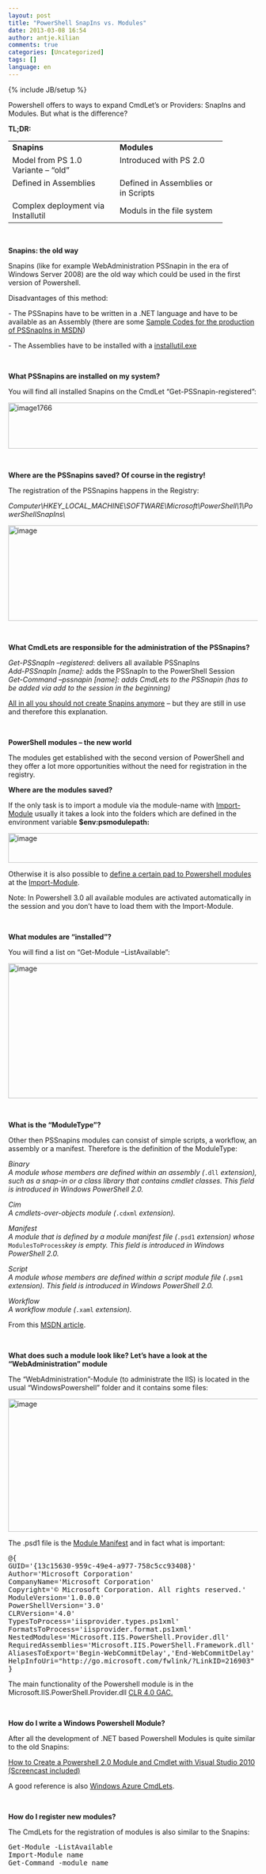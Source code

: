 ```yaml
---
layout: post
title: "PowerShell SnapIns vs. Modules"
date: 2013-03-08 16:54
author: antje.kilian
comments: true
categories: [Uncategorized]
tags: []
language: en
---
```

{% include JB/setup %}
<p>Powershell offers to ways to expand CmdLet’s or Providers: SnapIns and Modules. But what is the difference?</p> <p><strong>TL;DR:</strong></p> <p><strong></strong></p> <table cellspacing="0" cellpadding="0" border="0"> <tbody> <tr> <td valign="top" width="201"><strong>Snapins</strong><strong> </strong></td> <td valign="top" width="200"><strong>Modules</strong><strong> </strong></td></tr> <tr> <td valign="top" width="201">Model from PS 1.0 Variante – “old”</td> <td valign="top" width="200">Introduced with PS 2.0</td></tr> <tr> <td valign="top" width="201">Defined in Assemblies</td> <td valign="top" width="200">Defined in Assemblies or in Scripts</td></tr> <tr> <td valign="top" width="201">Complex deployment via Installutil</td> <td>Moduls in the file system</td></tr></tbody></table> <p>&nbsp;</p> <p><strong>Snapins: the old way</strong></p> <p>Snapins (like for example WebAdministration PSSnapin in the era of Windows Server 2008) are the old way which could be used in the first version of Powershell.</p> <p>Disadvantages of this method:</p> <p>- The PSSnapins have to be written in a .NET language and have to be available as an Assembly (there are some <a href="http://msdn.microsoft.com/en-us/library/windows/desktop/ms714437(v=vs.85).aspx">Sample Codes for the production of PSSnapIns in MSDN</a>)</p> <p>- The Assemblies have to be installed with a <a href="http://msdn.microsoft.com/en-us/library/50614e95(v=vs.110).aspx">installutil.exe</a></p> <p><strong></strong></p> <p>&nbsp;</p> <p><strong>What PSSnapins are installed on my system?</strong></p> <p>You will find all installed Snapins on the CmdLet “Get-PSSnapin-registered”:</p> <p><a href="{{BASE_PATH}}/assets/wp-images-en/image1766.png"><img title="image1766" style="border-left-width: 0px; border-right-width: 0px; background-image: none; border-bottom-width: 0px; padding-top: 0px; padding-left: 0px; display: inline; padding-right: 0px; border-top-width: 0px" border="0" alt="image1766" src="{{BASE_PATH}}/assets/wp-images-en/image1766_thumb.png" width="531" height="93"></a></p> <p><strong></strong></p> <p>&nbsp;</p> <p><strong>Where are the PSSnapins saved? Of course in the registry!</strong></p> <p>The registration of the PSSnapins happens in the Registry:</p> <p><em>Computer\HKEY_LOCAL_MACHINE\SOFTWARE\Microsoft\PowerShell\1\PowerShellSnapIns\</em></p> <p><img title="image" border="0" alt="image" src="http://code-inside.de/blog/wp-content/uploads/image_thumb921.png" width="530" height="193"><strong> </strong></p> <p><strong></strong></p> <p>&nbsp;</p> <p><strong>What CmdLets are responsible for the administration of the PSSnapins?</strong></p> <p><em>Get-PSSnapIn –registered</em>: delivers all available PSSnapIns<br><em>Add-PSSnapIn [name]:</em><em> </em>adds the PSSnapIn to the PowerShell Session<br><em>Get-Command –pssnapin [name]: </em><em>adds CmdLets to the PSSnapin (has to be added via add to the session in the beginning) </em></p> <p><span style="text-decoration: underline">All in all you should not create Snapins anymore</span> – but they are still in use and therefore this explanation.</p> <p><strong></strong></p> <p>&nbsp;</p> <p><strong>PowerShell modules – the new world</strong></p> <p>The modules get established with the second version of PowerShell and they offer a lot more opportunities without the need for registration in the registry.</p> <p><strong></strong></p> <p><strong>Where are the modules saved?</strong></p> <p>If the only task is to import a module via the module-name with <a href="http://technet.microsoft.com/en-us/library/hh849725.aspx">Import-Module</a> usually it takes a look into the folders which are defined in the environment variable <strong>$env:psmodulepath:</strong></p> <p><img title="image" style="border-left-width: 0px; border-right-width: 0px; background-image: none; border-bottom-width: 0px; padding-top: 0px; padding-left: 0px; padding-right: 0px; border-top-width: 0px" border="0" alt="image" src="http://code-inside.de/blog/wp-content/uploads/image_thumb922.png" width="600" height="60"></p> <p><strong></strong></p> <p>Otherwise it is also possible to <a href="http://blogs.technet.com/b/heyscriptingguy/archive/2012/11/08/powertip-import-a-powershell-module-from-a-shared-location.aspx">define a certain pad to Powershell modules</a> at the <a href="http://technet.microsoft.com/en-us/library/hh849725.aspx">Import-Module</a>.</p> <p>Note: In Powershell 3.0 all available modules are activated automatically in the session and you don’t have to load them with the Import-Module.</p> <p><strong></strong></p> <p>&nbsp;</p> <p><strong>What modules are “installed”?</strong></p> <p>You will find a list on “Get-Module –ListAvailable”:</p> <p><img title="image" style="border-left-width: 0px; border-right-width: 0px; background-image: none; border-bottom-width: 0px; padding-top: 0px; padding-left: 0px; padding-right: 0px; border-top-width: 0px" border="0" alt="image" src="http://code-inside.de/blog/wp-content/uploads/image_thumb923.png" width="583" height="273"></p> <p><strong></strong></p> <p>&nbsp;</p> <p><strong>What is the “ModuleType”?</strong></p> <p>Other then PSSnapins modules can consist of simple scripts, a workflow, an assembly or a manifest. Therefore is the definition of the ModuleType:</p> <p><em>Binary</em><em><br><em>A module whose members are defined within an assembly (</em></em><code>.dll</code><em> </em><em>extension), such as a snap-in or a class library that contains cmdlet classes. This field is introduced in Windows PowerShell 2.0.</em></p> <p><em>Cim</em><em><br><em>A cmdlets-over-objects module (</em></em><code>.cdxml</code><em> </em><em>extension).</em></p> <p><em>Manifest</em><em><br><em>A module that is defined by a module manifest file (</em></em><code>.psd1</code><em> </em><em>extension) whose</em><em> </em><code>ModulesToProcess</code><em>key is empty. This field is introduced in Windows PowerShell 2.0.</em></p> <p><em>Script</em><em><br><em>A module whose members are defined within a script module file (</em></em><code>.psm1</code><em> </em><em>extension). This field is introduced in Windows PowerShell 2.0.</em></p> <p><em>Workflow</em><em><br><em>A workflow module (</em></em><code>.xaml</code><em> </em><em>extension).</em></p> <p>From this <a href="http://msdn.microsoft.com/en-us/library/system.management.automation.moduletype(v=vs.85).aspx">MSDN article</a>.</p> <p>&nbsp;</p> <p><strong>What does such a module look like? Let’s have a look at the “WebAdministration” module</strong></p> <p>The “WebAdministration”-Module (to administrate the IIS) is located in the usual “WindowsPowershell” folder and it contains some files:</p> <p><img title="image" style="border-left-width: 0px; border-right-width: 0px; background-image: none; border-bottom-width: 0px; padding-top: 0px; padding-left: 0px; padding-right: 0px; border-top-width: 0px" border="0" alt="image" src="http://code-inside.de/blog/wp-content/uploads/image_thumb924.png" width="546" height="269"></p> <p>The .psd1 file is the <a href="http://msdn.microsoft.com/en-us/library/windows/desktop/dd878324(v=vs.85).aspx">Module Manifest</a> and in fact what is important:</p><pre class="csharpcode">@{
GUID=<span class="str">'{13c15630-959c-49e4-a977-758c5cc93408}'</span>
Author=<span class="str">'Microsoft Corporation'</span>
CompanyName=<span class="str">'Microsoft Corporation'</span>
Copyright=<span class="str">'© Microsoft Corporation. All rights reserved.'</span>
ModuleVersion=<span class="str">'1.0.0.0'</span>
PowerShellVersion=<span class="str">'3.0'</span>
CLRVersion=<span class="str">'4.0'</span>
TypesToProcess=<span class="str">'iisprovider.types.ps1xml'</span>
FormatsToProcess=<span class="str">'iisprovider.format.ps1xml'</span>
NestedModules=<span class="str">'Microsoft.IIS.PowerShell.Provider.dll'</span>
RequiredAssemblies=<span class="str">'Microsoft.IIS.PowerShell.Framework.dll'</span>
AliasesToExport=<span class="str">'Begin-WebCommitDelay'</span>,<span class="str">'End-WebCommitDelay'</span>
HelpInfoUri=<span class="str">"http://go.microsoft.com/fwlink/?LinkID=216903"</span>
}</pre>
<p><!-- .csharpcode, .csharpcode pre { 	font-size: small; 	color: black; 	font-family: consolas, "Courier New", courier, monospace; 	background-color: #ffffff; 	/*white-space: pre;*/ } .csharpcode pre { margin: 0em; } .csharpcode .rem { color: #008000; } .csharpcode .kwrd { color: #0000ff; } .csharpcode .str { color: #006080; } .csharpcode .op { color: #0000c0; } .csharpcode .preproc { color: #cc6633; } .csharpcode .asp { background-color: #ffff00; } .csharpcode .html { color: #800000; } .csharpcode .attr { color: #ff0000; } .csharpcode .alt  { 	background-color: #f4f4f4; 	width: 100%; 	margin: 0em; } .csharpcode .lnum { color: #606060; } -->The main functionality of the Powershell module is in the Microsoft.IIS.PowerShell.Provider.dll <a href="http://code-inside.de/blog/2013/02/07/mit-net-4-0-gibt-es-einen-neuen-gac/">CLR 4.0 GAC.</a></p>
<p>&nbsp;</p>
<p><strong>How do I write a Windows Powershell Module? </strong></p>
<p>After all the development of .NET based Powershell Modules is quite similar to the old Snapins:</p>
<p><a href="http://blogs.msdn.com/b/saveenr/archive/2010/03/08/how-to-create-a-powershell-2-0-module-and-cmdlet-with-visual-studio-2010-screencast-included.aspx">How to Create a Powershell 2.0 Module and Cmdlet with Visual Studio 2010 (Screencast included)</a></p>
<p>A good reference is also <a href="https://github.com/WindowsAzure/azure-sdk-tools/tree/master/WindowsAzurePowershell">Windows Azure CmdLets</a>.</p>
<p>&nbsp;</p>
<p><strong>How do I register new modules?</strong></p>
<p>The CmdLets for the registration of modules is also similar to the Snapins:</p><pre class="csharpcode">Get-Module -ListAvailable
Import-Module name
Get-Command -module name</pre>
<p><br><!-- .csharpcode, .csharpcode pre { 	font-size: small; 	color: black; 	font-family: consolas, "Courier New", courier, monospace; 	background-color: #ffffff; 	/*white-space: pre;*/ } .csharpcode pre { margin: 0em; } .csharpcode .rem { color: #008000; } .csharpcode .kwrd { color: #0000ff; } .csharpcode .str { color: #006080; } .csharpcode .op { color: #0000c0; } .csharpcode .preproc { color: #cc6633; } .csharpcode .asp { background-color: #ffff00; } .csharpcode .html { color: #800000; } .csharpcode .attr { color: #ff0000; } .csharpcode .alt  { 	background-color: #f4f4f4; 	width: 100%; 	margin: 0em; } .csharpcode .lnum { color: #606060; } --></p>
